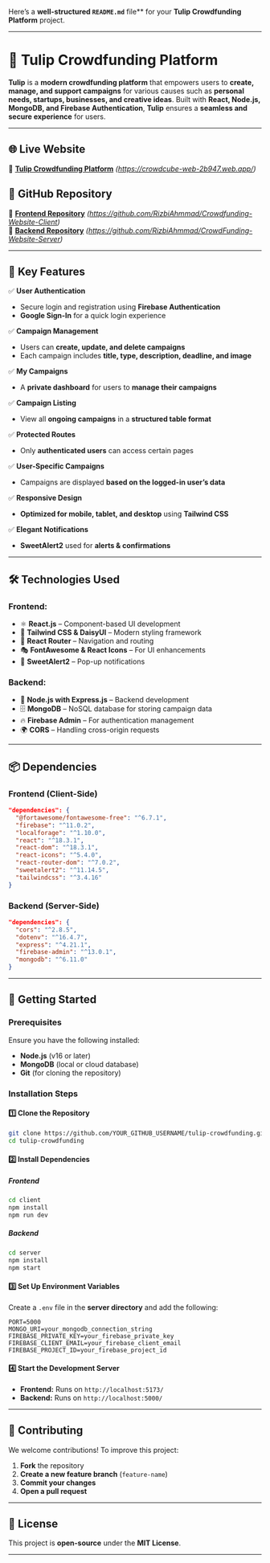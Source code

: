 Here’s a **well-structured `README.md`** file** for your **Tulip Crowdfunding Platform** project.  

---

# 🌷 Tulip Crowdfunding Platform  

**Tulip** is a **modern crowdfunding platform** that empowers users to **create, manage, and support campaigns** for various causes such as **personal needs, startups, businesses, and creative ideas**. Built with **React, Node.js, MongoDB, and Firebase Authentication**, **Tulip** ensures a **seamless and secure experience** for users.  

---

## 🌐 **Live Website**  
🚀 **[Tulip Crowdfunding Platform](#)** *(https://crowdcube-web-2b947.web.app/)*  

## 📂 **GitHub Repository**  
🔗 **[Frontend Repository](#)** *(https://github.com/RizbiAhmmad/Crowdfunding-Website-Client)*  
🔗 **[Backend Repository](#)** *(https://github.com/RizbiAhmmad/CrowdFunding-Website-Server)*  

---


## 📌 **Key Features**  

✅ **User Authentication**  
- Secure login and registration using **Firebase Authentication**  
- **Google Sign-In** for a quick login experience  

✅ **Campaign Management**  
- Users can **create, update, and delete campaigns**  
- Each campaign includes **title, type, description, deadline, and image**  

✅ **My Campaigns**  
- A **private dashboard** for users to **manage their campaigns**  

✅ **Campaign Listing**  
- View all **ongoing campaigns** in a **structured table format**  

✅ **Protected Routes**  
- Only **authenticated users** can access certain pages  

✅ **User-Specific Campaigns**  
- Campaigns are displayed **based on the logged-in user’s data**  

✅ **Responsive Design**  
- **Optimized for mobile, tablet, and desktop** using **Tailwind CSS**  

✅ **Elegant Notifications**  
- **SweetAlert2** used for **alerts & confirmations**  

---

## 🛠 **Technologies Used**  

### **Frontend:**  
- ⚛ **React.js** – Component-based UI development  
- 🎨 **Tailwind CSS & DaisyUI** – Modern styling framework  
- 🔄 **React Router** – Navigation and routing  
- 🎭 **FontAwesome & React Icons** – For UI enhancements  
- 🔔 **SweetAlert2** – Pop-up notifications  

### **Backend:**  
- 🚀 **Node.js with Express.js** – Backend development  
- 🗄 **MongoDB** – NoSQL database for storing campaign data  
- 🔥 **Firebase Admin** – For authentication management  
- 🌍 **CORS** – Handling cross-origin requests  

---

## 📦 **Dependencies**  

### **Frontend (Client-Side)**  
```json
"dependencies": {
  "@fortawesome/fontawesome-free": "^6.7.1",
  "firebase": "^11.0.2",
  "localforage": "^1.10.0",
  "react": "^18.3.1",
  "react-dom": "^18.3.1",
  "react-icons": "^5.4.0",
  "react-router-dom": "^7.0.2",
  "sweetalert2": "^11.14.5",
  "tailwindcss": "^3.4.16"
}
```

### **Backend (Server-Side)**  
```json
"dependencies": {
  "cors": "^2.8.5",
  "dotenv": "^16.4.7",
  "express": "^4.21.1",
  "firebase-admin": "^13.0.1",
  "mongodb": "^6.11.0"
}
```

---

## 🚀 **Getting Started**  

### **Prerequisites**  
Ensure you have the following installed:  
- **Node.js** (v16 or later)  
- **MongoDB** (local or cloud database)  
- **Git** (for cloning the repository)  

### **Installation Steps**  

#### **1️⃣ Clone the Repository**  
```sh
git clone https://github.com/YOUR_GITHUB_USERNAME/tulip-crowdfunding.git
cd tulip-crowdfunding
```

#### **2️⃣ Install Dependencies**  

##### **Frontend**  
```sh
cd client
npm install
npm run dev
```

##### **Backend**  
```sh
cd server
npm install
npm start
```

#### **3️⃣ Set Up Environment Variables**  
Create a `.env` file in the **server directory** and add the following:  
```env
PORT=5000
MONGO_URI=your_mongodb_connection_string
FIREBASE_PRIVATE_KEY=your_firebase_private_key
FIREBASE_CLIENT_EMAIL=your_firebase_client_email
FIREBASE_PROJECT_ID=your_firebase_project_id
```

#### **4️⃣ Start the Development Server**  
- **Frontend:** Runs on `http://localhost:5173/`  
- **Backend:** Runs on `http://localhost:5000/`  

---


## 🤝 **Contributing**  
We welcome contributions! To improve this project:  
1. **Fork** the repository  
2. **Create a new feature branch** (`feature-name`)  
3. **Commit your changes**  
4. **Open a pull request**  

---

## 📜 **License**  
This project is **open-source** under the **MIT License**.  

---
